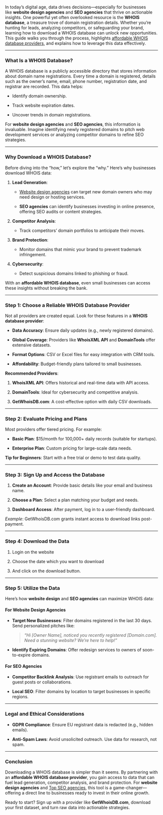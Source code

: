 <p>In today&rsquo;s digital age, data drives decisions&mdash;especially for businesses like&nbsp;<strong>website design agencies</strong>&nbsp;and&nbsp;<strong>SEO agencies</strong>&nbsp;that thrive on actionable insights. One powerful yet often overlooked resource is the&nbsp;<strong>WHOIS database</strong>, a treasure trove of domain registration details. Whether you&rsquo;re hunting for leads, analyzing competitors, or safeguarding your brand, learning how to download a WHOIS database can unlock new opportunities. This guide walks you through the process, highlights <a href="https://www.getwhoisdb.com/">affordable WHOIS database providers</a>, and explains how to leverage this data effectively.</p>
<hr />
<h3><strong>What Is a WHOIS Database?</strong></h3>
<p>A WHOIS database is a publicly accessible directory that stores information about domain name registrations. Every time a domain is registered, details such as the owner&rsquo;s name, email, phone number, registration date, and registrar are recorded. This data helps:</p>
<ul>
<li>
<p>Identify domain ownership.</p>
</li>
<li>
<p>Track website expiration dates.</p>
</li>
<li>
<p>Uncover trends in domain registrations.</p>
</li>
</ul>
<p>For&nbsp;<strong>website design agencies</strong>&nbsp;and&nbsp;<strong>SEO agencies</strong>, this information is invaluable. Imagine identifying newly registered domains to pitch web development services or analyzing competitor domains to refine SEO strategies.</p>
<hr />
<h3><strong>Why Download a WHOIS Database?</strong></h3>
<p>Before diving into the &ldquo;how,&rdquo; let&rsquo;s explore the &ldquo;why.&rdquo; Here&rsquo;s why businesses download WHOIS data:</p>
<ol start="1">
<li>
<p><strong>Lead Generation</strong>:</p>
<ul>
<li>
<p><a href="https://www.overlytech.com/website-design">Website design agencies</a> can target new domain owners who may need design or hosting services.</p>
</li>
<li>
<p><strong>SEO agencies</strong>&nbsp;can identify businesses investing in online presence, offering SEO audits or content strategies.</p>
</li>
</ul>
</li>
<li>
<p><strong>Competitor Analysis</strong>:</p>
<ul>
<li>
<p>Track competitors&rsquo; domain portfolios to anticipate their moves.</p>
</li>
</ul>
</li>
<li>
<p><strong>Brand Protection</strong>:</p>
<ul>
<li>
<p>Monitor domains that mimic your brand to prevent trademark infringement.</p>
</li>
</ul>
</li>
<li>
<p><strong>Cybersecurity</strong>:</p>
<ul>
<li>
<p>Detect suspicious domains linked to phishing or fraud.</p>
</li>
</ul>
</li>
</ol>
<p>With an&nbsp;<strong>affordable WHOIS database</strong>, even small businesses can access these insights without breaking the bank.</p>
<hr />
<h3><strong>Step 1: Choose a Reliable WHOIS Database Provider</strong></h3>
<p>Not all providers are created equal. Look for these features in a&nbsp;<strong>WHOIS database provider</strong>:</p>
<ul>
<li>
<p><strong>Data Accuracy</strong>: Ensure daily updates (e.g., newly registered domains).</p>
</li>
<li>
<p><strong>Global Coverage</strong>: Providers like&nbsp;<strong>WhoisXML API</strong>&nbsp;and&nbsp;<strong>DomainTools</strong>&nbsp;offer extensive datasets.</p>
</li>
<li>
<p><strong>Format Options</strong>: CSV or Excel files for easy integration with CRM tools.</p>
</li>
<li>
<p><strong>Affordability</strong>: Budget-friendly plans tailored to small businesses.</p>
</li>
</ul>
<p><strong>Recommended Providers</strong>:</p>
<ol start="1">
<li>
<p><strong>WhoisXML API</strong>: Offers historical and real-time data with API access.</p>
</li>
<li>
<p><strong>DomainTools</strong>: Ideal for cybersecurity and competitive analysis.</p>
</li>
<li>
<p><strong>GetWhoisDB.com</strong>: A cost-effective option with daily CSV downloads.</p>
</li>
</ol>
<hr />
<h3><strong>Step 2: Evaluate Pricing and Plans</strong></h3>
<p>Most providers offer tiered pricing. For example:</p>
<ul>
<li>
<p><strong>Basic Plan</strong>: $15/month for 100,000+ daily records (suitable for startups).</p>
</li>
<li>
<p><strong>Enterprise Plan</strong>: Custom pricing for large-scale data needs.</p>
</li>
</ul>
<p><strong>Tip for Beginners</strong>: Start with a free trial or demo to test data quality.</p>
<hr />
<h3><strong>Step 3: Sign Up and Access the Database</strong></h3>
<ol start="1">
<li>
<p><strong>Create an Account</strong>: Provide basic details like your email and business name.</p>
</li>
<li>
<p><strong>Choose a Plan</strong>: Select a plan matching your budget and needs.</p>
</li>
<li>
<p><strong>Dashboard Access</strong>: After payment, log in to a user-friendly dashboard.</p>
</li>
</ol>
<p><em>Example</em>: GetWhoisDB.com grants instant access to download links post-payment.</p>
<hr />
<h3><strong>Step 4: Download the Data</strong></h3>
<ol start="1">
<li>
<p>Login on the website</p>
</li>
<li>
<p>Choose the date which you want to download</p>
</li>
<li>
<p>And click on the download button.</p>
</li>
</ol>
<hr />
<h3><strong>Step 5: Utilize the Data</strong></h3>
<p>Here&rsquo;s how&nbsp;<strong>website design</strong>&nbsp;and&nbsp;<strong>SEO agencies</strong>&nbsp;can maximize WHOIS data:</p>
<h4><strong>For Website Design Agencies</strong></h4>
<ul>
<li>
<p><strong>Target New Businesses</strong>: Filter domains registered in the last 30 days. Send personalized pitches like:</p>
<blockquote>
<p><em>&ldquo;Hi [Owner Name], noticed you recently registered [Domain.com]. Need a stunning website? We&rsquo;re here to help!&rdquo;</em></p>
</blockquote>
</li>
<li>
<p><strong>Identify Expiring Domains</strong>: Offer redesign services to owners of soon-to-expire domains.</p>
</li>
</ul>
<h4><strong>For SEO Agencies</strong></h4>
<ul>
<li>
<p><strong>Competitor Backlink Analysis</strong>: Use registrant emails to outreach for guest posts or collaborations.</p>
</li>
<li>
<p><strong>Local SEO</strong>: Filter domains by location to target businesses in specific regions.</p>
</li>
</ul>
<hr />
<h3><strong>Legal and Ethical Considerations</strong></h3>
<ul>
<li>
<p><strong>GDPR Compliance</strong>: Ensure EU registrant data is redacted (e.g., hidden emails).</p>
</li>
<li>
<p><strong>Anti-Spam Laws</strong>: Avoid unsolicited outreach. Use data for research, not spam.</p>
</li>
</ul>
<hr />
<h3><strong>Conclusion</strong></h3>
<p>Downloading a WHOIS database is simpler than it seems. By partnering with an&nbsp;<strong>affordable WHOIS database provider</strong>, you gain access to data that can fuel lead generation, competitor analysis, and brand protection. For&nbsp;<strong>website design agencies</strong>&nbsp;and <a href="https://www.overlytech.com/search-engine-optimization">Top&nbsp;SEO agencies</a>, this tool is a game-changer&mdash;offering a direct line to businesses ready to invest in their online growth.</p>
<p>Ready to start? Sign up with a provider like&nbsp;<strong>GetWhoisDB.com</strong>, download your first dataset, and turn raw data into actionable strategies.</p>
